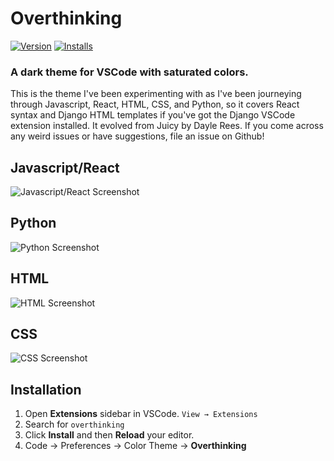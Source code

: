 # Overthinking

[![Version](https://img.shields.io/visual-studio-marketplace/v/scivarolo.overthinking-theme.svg?label=Visual%20Studio%20Marketplace&style=flat-square)](https://marketplace.visualstudio.com/items?itemName=scivarolo.overthinking-theme)
[![Installs](https://img.shields.io/visual-studio-marketplace/i/scivarolo.overthinking-theme.svg?style=flat-square)](https://marketplace.visualstudio.com/items?itemName=scivarolo.overthinking-theme)

### A dark theme for VSCode with saturated colors.

This is the theme I've been experimenting with as I've been journeying through Javascript, React, HTML, CSS, and Python, so it covers React syntax and Django HTML templates if you've got the Django VSCode extension installed. It evolved from Juicy by Dayle Rees. If you come across any weird issues or have suggestions, file an issue on Github!

## Javascript/React

![Javascript/React Screenshot](https://raw.githubusercontent.com/scivarolo/overthinking-vscode-theme/master/images/react.png)

## Python

![Python Screenshot](https://raw.githubusercontent.com/scivarolo/overthinking-vscode-theme/master/images/python.png)

## HTML

![HTML Screenshot](https://raw.githubusercontent.com/scivarolo/overthinking-vscode-theme/master/images/html.png)

## CSS
![CSS Screenshot](https://raw.githubusercontent.com/scivarolo/overthinking-vscode-theme/master/images/css.png)

## Installation

1. Open **Extensions** sidebar in VSCode. `View → Extensions`
2. Search for `overthinking`
3. Click **Install** and then **Reload** your editor.
4. Code → Preferences → Color Theme → **Overthinking**

